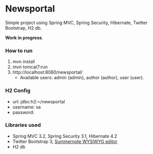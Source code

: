 Newsportal
===========

Simple project using Spring MVC, Spring Security, Hibernate, Twitter Bootstrap, H2 db.

**Work in progress**.

### How to run
1. mvn install
2. mvn tomcat7:run
3. http://localhost:8080/newsportal/
   * Available users: admin (admin), author (author), user (user).

### H2 Config
- url: jdbc:h2:~/newsportal
- username: sa
- password:

### Libraries used
- Spring MVC 3.2, Spring Security 3.1, Hibernate 4.2
- Twitter Bootstrap 3, [Summernote WYSIWYG editor](http://hackerwins.github.io/summernote/)
- H2 db